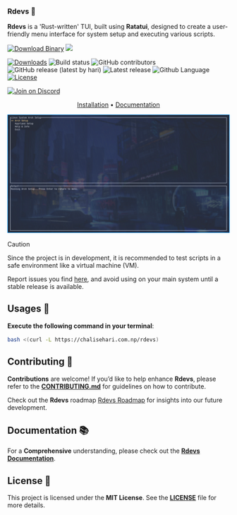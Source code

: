 ### Rdevs 🦀

**Rdevs** is a 'Rust-written' TUI, built using **Ratatui**, designed to create a user-friendly menu interface for system setup and executing various scripts.

[![Download Binary](https://img.shields.io/badge/Download_Binary-Latest-blue?style=for-the-badge&logo=github)](https://github.com/harilvfs/rdevs/releases/latest/download/rdevs) [![](https://dcbadge.limes.pink/api/server/https://discord.gg/HBySRyymyZ?logoColor=pink)](https://discord.gg/HBySRyymyZ)

[![Downloads][downloads-badge]][downloads-link]
![Build status](https://img.shields.io/github/actions/workflow/status/harilvfs/rdevs/rust-build.yml?style=for-the-badge&logo=github)
![GitHub contributors](https://img.shields.io/github/contributors/harilvfs/rdevs?style=for-the-badge&logo=github)
![GitHub release (latest by hari)](https://img.shields.io/github/downloads/harilvfs/rdevs/latest/total?style=for-the-badge&logo=github)
![Latest release](https://img.shields.io/github/release/harilvfs/rdevs.svg?style=for-the-badge&logo=github)
![Github Language](https://img.shields.io/github/languages/top/harilvfs/rdevs?style=for-the-badge&logo=github)
[![License](http://img.shields.io/:license-MIT-blue.svg?style=for-the-badge&logo=github)](https://opensource.org/license/mit)

[![Join on Discord](https://discord.com/api/guilds/757266205408100413/widget.png?style=shield)](https://discord.gg/TAaVXT95)

<div align="center">

[Installation](https://harilvfs.github.io/rdevs/#installation) •
[Documentation](https://harilvfs.github.io/rdevs/)
</div>

![Preview](preview/rdevs.png)

> [!CAUTION]
> Since the project is in development, it is recommended to test scripts in a safe environment like a virtual machine (VM).
> 
> Report issues you find [here](https://github.com/harilvfs/rdevs/issues), and avoid using on your main system until a stable release is available.

## Usages 🚀

**Execute the following command in your terminal**:

```bash
bash <(curl -L https://chalisehari.com.np/rdevs)
```

## Contributing 🤝 

**Contributions** are welcome! If you’d like to help enhance **Rdevs**, please refer to the **[CONTRIBUTING.md](https://github.com/harilvfs/rdevs/blob/main/.github/CONTRIBUTING.md)** for guidelines on how to contribute.

Check out the **Rdevs** roadmap [Rdevs Roadmap](https://github.com/harilvfs/rdevs/blob/main/roadmap.md) for insights into our future development.

## Documentation 📚

For a **Comprehensive** understanding, please check out the **[Rdevs Documentation](https://harilvfs.github.io/rdevs/)**.

## License 📄 

This project is licensed under the **MIT License**. See the **[LICENSE](LICENSE)** file for more details.

[downloads-badge]: https://img.shields.io/github/downloads/harilvfs/rdevs/total?logo=github&logoColor=black&color=blue&style=for-the-badge
[downloads-link]: https://github.com/harilvfs/rdevs/releases
